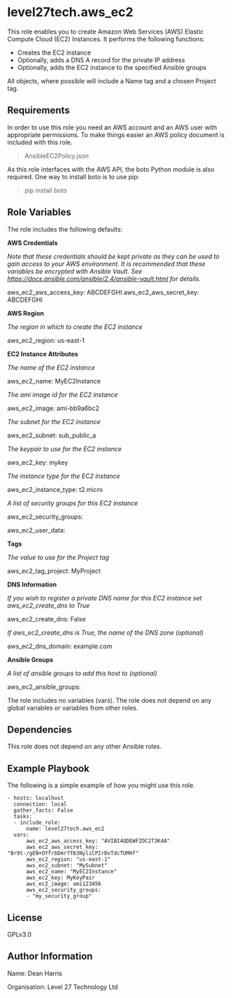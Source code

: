 level27tech.aws_ec2
==========

This role enables you to create Amazon Web Services (AWS) Elastic Compute Cloud (EC2) Instances.  It performs the following functions:

* Creates the EC2 instance
* Optionally, adds a DNS A record for the private IP address
* Optionally, adds the EC2 instance to the specified Ansible groups

All objects, where possible will include a Name tag and a chosen Project tag.

Requirements
------------------

In order to use this role you need an AWS account and an AWS user with appropriate permissions. 
To make things easier an AWS policy document is included with this role.

>AnsibleEC2Policy.json

As this role interfaces with the AWS API, the boto Python module is also required.
One way to install boto is to use pip:
> pip install boto

Role Variables
-------------------

The role includes the following defaults:

**AWS Credentials**

*Note that these credentials should be kept private as they can be used to gain access to your AWS environment.
It is recommended that these variables be encrypted with Ansible Vault.  See https://docs.ansible.com/ansible/2.4/ansible-vault.html for details.*

aws_ec2_aws_access_key: ABCDEFGHI
aws_ec2_aws_secret_key: ABCDEFGHI

**AWS Region**

*The region in which to create the EC2 instance*

aws_ec2_region: us-east-1

**EC2 Instance Attributes**

*The name of the EC2 instance*

aws_ec2_name: MyEC2Instance

*The ami image id for the EC2 instance*

aws_ec2_image: ami-bb9a6bc2

*The subnet for the EC2 instance*

aws_ec2_subnet: sub_public_a

*The keypair to use for the EC2 instance*

aws_ec2_key: mykey

*The instance type for the EC2 instance*

aws_ec2_instance_type: t2.micro

*A list of security groups for this EC2 instance*

aws_ec2_security_groups:

aws_ec2_user_data:

**Tags**

*The value to use for the Project tag*

aws_ec2_tag_project: MyProject

**DNS Information**

*If you wish to register a private DNS name for this EC2 instance
set aws_ec2_create_dns to True*

aws_ec2_create_dns: False

*If aws_ec2_create_dns is True, the name of the DNS zone (optional)*

aws_ec2_dns_domain: example.com

**Ansible Groups**

*A list of ansible groups to add this host to (optional)*

aws_ec2_ansible_groups:

The role includes no variables (vars).
The role does not depend on any global variables or variables from other roles.

Dependencies
------------------

This role does not depend on any other Ansible roles.

Example Playbook
----------------

The following is a simple example of how you might use this role.

    - hosts: localhost
      connection: local
      gather_facts: False
      tasks:
      - include_role:
          name: level27tech.aws_ec2
      vars:
          aws_ec2_aws_access_key: "AVIBI4QDEWFZOC2T3K4A"
          aws_ec2_aws_secret_key: "Br9t-/gEN+OYfrbDmr7f63NyliCPIrDvTdcTUMHf"
          aws_ec2_region: "us-east-1"
          aws_ec2_subnet: "MySubnet"
          aws_ec2_name: "MyEC2Instance"
          aws_ec2_key: MyKeyPair
          aws_ec2_image: ami123456
          aws_ec2_security_groups:
          - "my_security_group"
          
License
----------

GPLv3.0

Author Information
---------------------------

Name: Dean Harris

Organisation: Level 27 Technology Ltd
